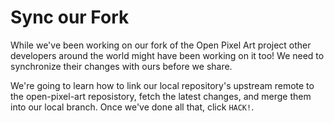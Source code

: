 # Sync our Fork

While we've been working on our fork of the Open Pixel Art project other developers around the world might have been working on it too! We need to synchronize their changes with ours before we share.

We're going to learn how to link our local repository's upstream remote to the open-pixel-art reposistory, fetch the latest changes, and merge them into our local branch. Once we've done all that, click `HACK!`.
